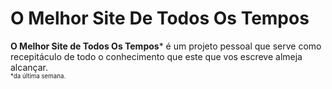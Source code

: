 # O Melhor Site De Todos Os Tempos
<b>O Melhor Site de Todos Os Tempos</b>* é um projeto pessoal que serve como recepitáculo de todo o conhecimento que este que vos escreve almeja alcançar.
<br>
<sub><sub>*da última semana.</sub></sub>
